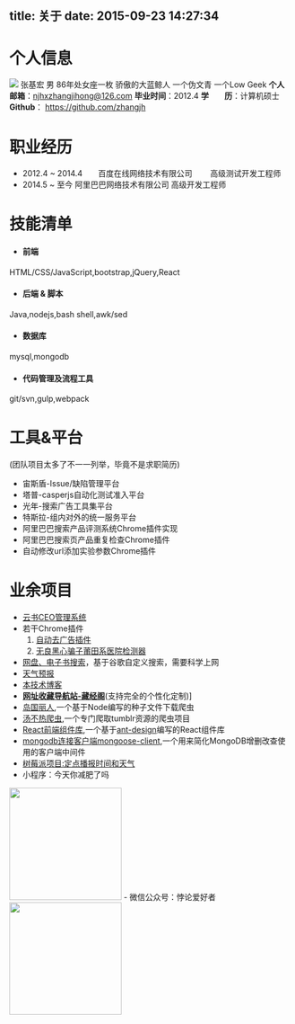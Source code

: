 title: 关于
date: 2015-09-23 14:27:34
---
# 个人信息
![](/images/default_avatar.jpg)
张基宏 男 86年处女座一枚 骄傲的大蓝鲸人
一个伪文青 一个Low Geek
**个人邮箱**：<a href="mailto:njhxzhangjihong@126.com" target="_self">njhxzhangjihong@126.com</a>
**毕业时间**：2012.4
**学　　历**：计算机硕士
**Github**： https://github.com/zhangjh

# 职业经历
- 2012.4 ~ 2014.4　　百度在线网络技术有限公司 　　高级测试开发工程师
- 2014.5 ~ 至今      阿里巴巴网络技术有限公司     高级开发工程师

# 技能清单
- #### 前端
HTML/CSS/JavaScript,bootstrap,jQuery,React

- #### 后端 & 脚本
Java,nodejs,bash shell,awk/sed

- #### 数据库
mysql,mongodb

- #### 代码管理及流程工具
git/svn,gulp,webpack

# 工具&平台
 (团队项目太多了不一一列举，毕竟不是求职简历)
- 宙斯盾-Issue/缺陷管理平台
- 塔普-casperjs自动化测试准入平台
- 光年-搜索广告工具集平台
- 特斯拉-组内对外的统一服务平台
- 阿里巴巴搜索产品评测系统Chrome插件实现
- 阿里巴巴搜索页产品重复检查Chrome插件
- 自动修改url添加实验参数Chrome插件

# 业余项目
- [云书CEO管理系统](http://ceo.qess.me/cloudBook/index.html)
- 若干Chrome插件
    1. [自动去广告插件](https://github.com/zhangjh/chromeExt/tree/master/%E5%8E%BB%E5%B9%BF%E5%91%8A)
	2. [无良黑心骗子莆田系医院检测器](https://github.com/zhangjh/chromeExt/tree/master/%E8%8E%86%E7%94%B0%E7%B3%BB%E5%8C%BB%E9%99%A2%E6%A3%80%E6%B5%8B%E5%99%A8)
- [网盘、电子书搜索](/search)，基于谷歌自定义搜索，需要科学上网
- [天气预报](/local-weather/index.html)
- [本技术博客](/)
- [**网址收藏导航站-藏经阁**](http://favlink.cn)(支持完全的个性化定制)]
- [岛国丽人](https://github.com/zhangjh/islandBeauty),一个基于Node编写的种子文件下载爬虫
- [汤不热爬虫](https://github.com/zhangjh/node_tumblr_spider),一个专门爬取tumblr资源的爬虫项目
- [React前端组件库](https://github.com/zhangjh/FE_Components),一个基于[ant-design](http://ant.design)编写的React组件库
- [mongodb连接客户端mongoose-client](https://www.npmjs.com/package/mongoose-client),一个用来简化MongoDB增删改查使用的客户端中间件
- [树莓派项目:定点播报时间和天气](https://github.com/zhangjh/raspberry_autoPlay)
- 小程序：今天你减肥了吗
<img src="http://wx1.sinaimg.cn/mw690/62d95157gy1fl2sdk6dioj209k09kq4d.jpg" style="width:200px" />
- 微信公众号：悖论爱好者
<img src="http://ww3.sinaimg.cn/mw690/62d95157gw1f3x0w08t3qj20760763yz.jpg" style="width:200px;" />
